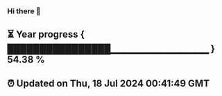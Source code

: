 ### Hi there 👋
⏳ Year progress { ████████████████▁▁▁▁▁▁▁▁▁▁▁▁▁▁ } 54.38 %
---
⏰ Updated on Thu, 18 Jul 2024 00:41:49 GMT
---
